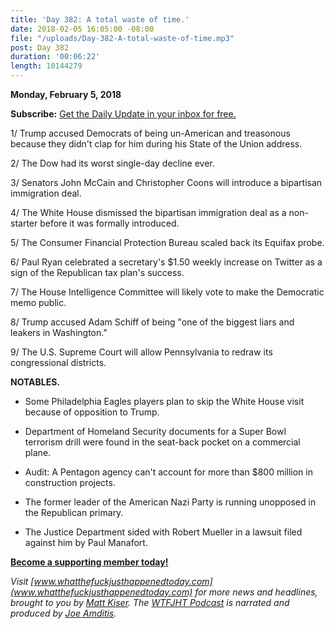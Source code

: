 ```yaml
---
title: 'Day 382: A total waste of time.'
date: 2018-02-05 16:05:00 -08:00
file: "/uploads/Day-382-A-total-waste-of-time.mp3"
post: Day 382
duration: '00:06:22'
length: 10144279
---
```


**Monday, February 5, 2018**

**Subscribe:** [Get the Daily Update in your inbox for free.](https://whatthefuckjusthappenedtoday.com/subscribe/)

1/ Trump accused Democrats of being un-American and treasonous because they didn't clap for him during his State of the Union address.

2/ The Dow had its worst single-day decline ever.

3/ Senators John McCain and Christopher Coons will introduce a bipartisan immigration deal.

4/ The White House dismissed the bipartisan immigration deal as a non-starter before it was formally introduced.

5/ The Consumer Financial Protection Bureau scaled back its Equifax probe.

6/ Paul Ryan celebrated a secretary's $1.50 weekly increase on Twitter as a sign of the Republican tax plan's success.

7/ The House Intelligence Committee will likely vote to make the Democratic memo public.

8/ Trump accused Adam Schiff of being "one of the biggest liars and leakers in Washington."

9/ The U.S. Supreme Court will allow Pennsylvania to redraw its congressional districts.

**NOTABLES.**

* Some Philadelphia Eagles players plan to skip the White House visit because of opposition to Trump.

* Department of Homeland Security documents for a Super Bowl terrorism drill were found in the seat-back pocket on a commercial plane.

* Audit: A Pentagon agency can't account for more than $800 million in construction projects.

* The former leader of the American Nazi Party is running unopposed in the Republican primary.

* The Justice Department sided with Robert Mueller in a lawsuit filed against him by Paul Manafort.

**[Become a supporting member today!](https://whatthefuckjusthappenedtoday.com/membership/?utm_source=2017\+Donors&utm_campaign=8dccd905d9-&utm_medium=email&utm_term=0_3bd36f654c-8dccd905d9-169730397)**

*Visit [www.whatthefuckjusthappenedtoday.com](www.whatthefuckjusthappenedtoday.com) for more news and headlines, brought to you by [Matt Kiser](https://twitter.com/Matt_Kiser). The [WTFJHT Podcast](https://whatthefuckjusthappenedtoday.com/podcasts/) is narrated and produced by [Joe Amditis](https://twitter.com/jsamditis).*